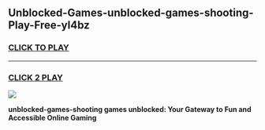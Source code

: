 
## Unblocked-Games-unblocked-games-shooting-Play-Free-yl4bz
<h3>
<a href="https://premium76.site?title=unblocked-games-shooting&ref=15A">CLICK TO PLAY</a></h3>
<hr>

<h3>
<a href="https://premium76.site?title=unblocked-games-shooting&ref=15A">CLICK 2 PLAY</a>
  
</h3>

<a href="https://premium76.site?title=unblocked-games-shooting&ref=15A"><img src="https://clearcache.store/games.png"></a>


**unblocked-games-shooting games unblocked: Your Gateway to Fun and Accessible Online Gaming**

